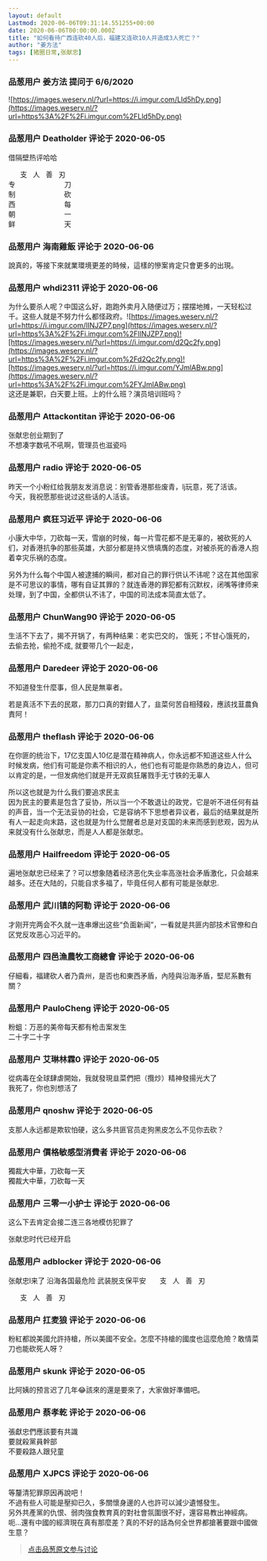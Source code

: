 ```yaml
---
layout: default
Lastmod: 2020-06-06T09:31:14.551255+00:00
date: 2020-06-06T00:00:00.000Z
title: "如何看待广西连砍40人后，福建又连砍10人并造成3人死亡？"
author: "姜方法"
tags: [猪圈日常,张献忠]
---
```



### 品葱用户 **姜方法** 提问于 6/6/2020
    
![https://images.weserv.nl/?url=https://i.imgur.com/Lld5hDy.png](https://images.weserv.nl/?url=https%3A%2F%2Fi.imgur.com%2FLld5hDy.png)
    
                

### 品葱用户 **Deatholder** 评论于 2020-06-05
        
借隔壁热评哈哈  
  
      支   人   善   刃  
专                         刀  
制                         砍  
西                         每  
朝                         一  
鲜                         天
        
                

### 品葱用户 **海南雞飯** 评论于 2020-06-06
        
說真的，等接下來就業環境更差的時候，這樣的慘案肯定只會更多的出現。
        
                

### 品葱用户 **whdi2311** 评论于 2020-06-06
        
为什么要杀人呢？中国这么好，跑跑外卖月入随便过万；摆摆地摊，一天轻松过千。这些人就是不努力什么都怪政府。![https://images.weserv.nl/?url=https://i.imgur.com/lINJZP7.png](https://images.weserv.nl/?url=https%3A%2F%2Fi.imgur.com%2FlINJZP7.png)![https://images.weserv.nl/?url=https://i.imgur.com/d2Qc2fy.png](https://images.weserv.nl/?url=https%3A%2F%2Fi.imgur.com%2Fd2Qc2fy.png)![https://images.weserv.nl/?url=https://i.imgur.com/YJmlABw.png](https://images.weserv.nl/?url=https%3A%2F%2Fi.imgur.com%2FYJmlABw.png)  
这还是兼职，白天要上班。上的什么班？演员培训班吗？
        
                

### 品葱用户 **Attackontitan** 评论于 2020-06-06
        
张献忠创业期到了  
不想凑字数吼不吼啊，管理员也滋瓷吗
        
                

### 品葱用户 **radio** 评论于 2020-06-05
        
昨天一个小粉红给我朋友发消息说：别管香港那些废青，lj玩意，死了活该。  
今天，我祝愿那些说过这些话的人活该。
        
                

### 品葱用户 **疯狂习近平** 评论于 2020-06-06
        
小康大中华，刀砍每一天，雪崩的时候，每一片雪花都不是无辜的，被砍死的人们，对香港抗争的那些英雄，大部分都是持义愤填膺的态度，对被杀死的香港人抱着幸灾乐祸的态度。  
  
另外为什么每个中国人被逮捕的瞬间，都对自己的罪行供认不讳呢？这在其他国家是不可思议的事情，哪有自证其罪的？就连香港的罪犯都有沉默权，闭嘴等律师来处理，到了中国，全都供认不讳了，中国的司法成本简直太低了。
        
                

### 品葱用户 **ChunWang90** 评论于 2020-06-05
        
生活不下去了，揭不开锅了，有两种结果：老实巴交的， 饿死；不甘心饿死的，去偷去抢，偷抢不成, 就要带几个一起走，
        
                

### 品葱用户 **Daredeer** 评论于 2020-06-06
        
不知道發生什麼事，但人民是無辜者。  
  
若是真活不下去的民眾，那刀口真的對錯人了，韭菜何苦自相殘殺，應該找韮農負責阿！
        
                

### 品葱用户 **theflash** 评论于 2020-06-06
        
在你匪的统治下，17亿支国人10亿是潜在精神病人，你永远都不知道这些人什么时候发病，他们有可能是你素不相识的人，他们也有可能是你熟悉的身边人，但可以肯定的是，一但发病他们就是开无双疯狂屠戮手无寸铁的无辜人  
  
所以这也就是为什么我们要追求民主  
因为民主的要素是包含了妥协，所以当一个不敢退让的政党，它是听不进任何有益的声音，当一个无法妥协的社会，它是容纳不下思想者异议者，最后的结果就是所有人一起走向末路，这也就是为什么觉醒者总是对支国的未来而感到悲观，因为从来就没有什么张献忠，而是人人都是张献忠。
        
                

### 品葱用户 **Hailfreedom** 评论于 2020-06-05
        
遍地张献忠已经来了？可以想象随着经济恶化失业率高涨社会矛盾激化，只会越来越多。还在大陆的，只能自求多福了，毕竟任何人都有可能是张献忠.
        
                

### 品葱用户 **武川镇的阿勒** 评论于 2020-06-06
        
才刚开完两会不久就一连串爆出这些“负面新闻”，一看就是共匪内部技术官僚和白区党反攻恶心习近平的。
        
                

### 品葱用户 **四邑漁農牧工商總會** 评论于 2020-06-06
        
仔細看，福建砍人者乃貴州，是否也和東西矛盾，內陸與沿海矛盾，堅尼系數有關？
        
                

### 品葱用户 **PauloCheng** 评论于 2020-06-05
        
粉蛆：万恶的美帝每天都有枪击案发生  
二十字二十字
        
                

### 品葱用户 **艾琳林霖0** 评论于 2020-06-05
        
從病毒在全球肆虐開始，我就發現韭菜們把（攬炒）精神發揚光大了  
我死了，你也別想活了
        
                

### 品葱用户 **qnoshw** 评论于 2020-06-05
        
支那人永远都是欺软怕硬，这么多共匪官员走狗黑皮怎么不见你去砍？
        
                

### 品葱用户 **價格敏感型消費者** 评论于 2020-06-06
        
獨裁大中華，刀砍每一天  
獨裁大中華，刀砍每一天
        
                

### 品葱用户 **三零一小护士** 评论于 2020-06-06
        
这么下去肯定会接二连三各地模仿犯罪了  
  
张献忠时代已经开启
        
                

### 品葱用户 **adblocker** 评论于 2020-06-06
        
张献忠l来了 沿海各国最危险 武装脱支保平安       支   人   善   刃  
  
      支   人   善   刃
        
                

### 品葱用户 **扛麦狼** 评论于 2020-06-06
        
粉紅都說美國允許持槍，所以美國不安全。怎麼不持槍的國度也這麼危險？敢情菜刀也能砍死人呀？
        
                

### 品葱用户 **skunk** 评论于 2020-06-05
        
比阿姨的预言迟了几年😂該來的還是要來了，大家做好準備吧。
        
                

### 品葱用户 **蔡孝乾** 评论于 2020-06-06
        
張獻忠們應該要有共識  
要就殺黨員幹部  
不要殺路人跟兒童
        
                

### 品葱用户 **XJPCS** 评论于 2020-06-06
        
等釐清犯罪原因再說吧！  
不過有些人可能是壓抑已久，多關懷身邊的人也許可以減少遺憾發生。  
另外共產黨的仇恨、弱肉強食教育真的對社會氛圍很不好，還容易教出神經病。  
呃...還有中國的經濟現在真有那麼差？真的不好的話為何全世界都搶著要跟中國做生意？
        
                





> [点击品葱原文参与讨论](https://pincong.rocks/question/26761)

